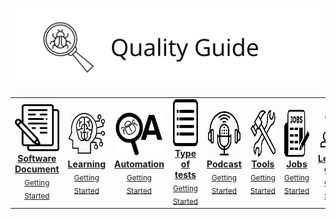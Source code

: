 ![Quality Guide](https://github.com/EloPo/Quality-guide/blob/master/image/quality-guide.png)


<center>
<table>
 <tr>
<td align="center"><a href="./"><img src="https://github.com/EloPo/Quality-guide/blob/master/image/document.png" width="75px;" height="75px;" alt="Software Document"/><br/><b>Software Document</b></a><br /><sub><a href="./">Getting Started</a></sub></td>
   
   <td align="center"><a href="./"><img src="https://github.com/EloPo/Quality-guide/blob/master/image/learning.png" width="75px;" height="75px;" alt="Learning"/><br/><b>Learning</b></a><br /><sub><a href="./">Getting Started</a></sub></td>
   
   <td align="center"><a href="./"><img src="https://github.com/EloPo/Quality-guide/blob/master/image/automation.png" width="75px;" height="75px;" alt="Automation"/><br/><b>Automation</b></a><br /><sub><a href="./">Getting Started</a></sub></td>

   <td align="center"><a href="./"><img src="https://github.com/EloPo/Quality-guide/blob/master/image/type%20of%20tests.png" width="75px;" height="75px;" alt="Type of tests"/><br/><b>Type of tests</b></a><br /><sub><a href="./">Getting Started</a></sub></td>
 
 <td align="center"><a href="./"><img src="https://github.com/EloPo/Quality-guide/blob/master/image/podcast.jpg" width="75px;" height="75px;" alt="Podcast"/><br/><b>Podcast</b></a><br /><sub><a href="./">Getting Started</a></sub></td>
 
 <td align="center"><a href="./"><img src="https://github.com/EloPo/Quality-guide/blob/master/image/tools.png" width="75px;" height="75px;" alt="Tools"/><br/><b>Tools</b></a><br /><sub><a href="./">Getting Started</a></sub></td>
 
 <td align="center"><a href="./"><img src="https://github.com/EloPo/Quality-guide/blob/master/image/jobs.png" width="75px;" height="75px;" alt="Jobs"/><br/><b>Jobs</b></a><br /><sub><a href="./">Getting Started</a></sub></td>
 
 <td align="center"><a href="./"><img src="https://github.com/EloPo/Quality-guide/blob/master/image/learning%20group.jfif" width="75px;" height="75px;" alt="Learning group"/><br/><b>Learning group</b></a><br /><sub><a href="./">Getting Started</a></sub></td>
  
  </tr>
 </table>

